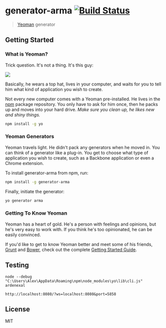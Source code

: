 # generator-arma [![Build Status](https://secure.travis-ci.org/Ardenexal/generator-arma.png?branch=master)](https://travis-ci.org/Ardenexal/generator-arma)

> [Yeoman](http://yeoman.io) generator


## Getting Started

### What is Yeoman?

Trick question. It's not a thing. It's this guy:

![](http://i.imgur.com/JHaAlBJ.png)

Basically, he wears a top hat, lives in your computer, and waits for you to tell him what kind of application you wish to create.

Not every new computer comes with a Yeoman pre-installed. He lives in the [npm](https://npmjs.org) package repository. You only have to ask for him once, then he packs up and moves into your hard drive. *Make sure you clean up, he likes new and shiny things.*

```bash
npm install -g yo
```

### Yeoman Generators

Yeoman travels light. He didn't pack any generators when he moved in. You can think of a generator like a plug-in. You get to choose what type of application you wish to create, such as a Backbone application or even a Chrome extension.

To install generator-arma from npm, run:

```bash
npm install -g generator-arma
```

Finally, initiate the generator:

```bash
yo generator arma
```

### Getting To Know Yeoman

Yeoman has a heart of gold. He's a person with feelings and opinions, but he's very easy to work with. If you think he's too opinionated, he can be easily convinced.

If you'd like to get to know Yeoman better and meet some of his friends, [Grunt](http://gruntjs.com) and [Bower](http://bower.io), check out the complete [Getting Started Guide](https://github.com/yeoman/yeoman/wiki/Getting-Started).

## Testing
  ```
  node --debug "C:\Users\Alex\AppData\Roaming\npm\node_modules\yo\lib\cli.js" ardenexal
  ```
  
  ```
  http://localhost:8080/?ws=localhost:8080&port=5858
  ```
## License

MIT
